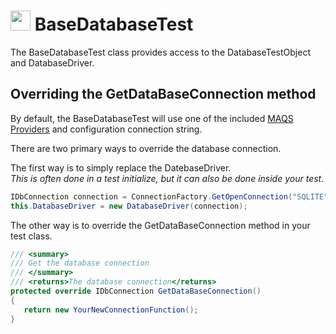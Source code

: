 # <img src="resources/maqslogo.ico" height="32" width="32"> BaseDatabaseTest
The BaseDatabaseTest class provides access to the DatabaseTestObject and DatabaseDriver.


## Overriding the GetDataBaseConnection method
By default, the BaseDatabaseTest will use one of the included [MAQS Providers](MAQS_5/DatabaseProviders.md) and configuration connection string. 

There are two primary ways to override the database connection.
  
The first way is to simply replace the DatebaseDriver.  
*This is often done in a test initialize, but it can also be done inside your test.*
```csharp
IDbConnection connection = ConnectionFactory.GetOpenConnection("SQLITE", $"Data Source={GetDByPath()}");
this.DatabaseDriver = new DatabaseDriver(connection);
```

The other way is to override the GetDataBaseConnection method in your test class.

```csharp
/// <summary>
/// Get the database connection
/// </summary>
/// <returns>The database connection</returns>
protected override IDbConnection GetDataBaseConnection()
{
   return new YourNewConnectionFunction();
}
```